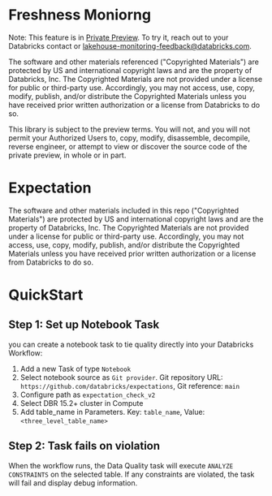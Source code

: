 # Freshness Moniorng
Note: This feature is in [Private Preview](https://docs.databricks.com/en/release-notes/release-types.html). To try it, reach out to your Databricks contact or lakehouse-monitoring-feedback@databricks.com.

The software and other materials referenced ("Copyrighted Materials") are protected by US and international copyright laws and are the property of Databricks, Inc. The Copyrighted Materials are not provided under a license for public or third-party use. Accordingly, you may not access, use, copy, modify, publish, and/or distribute the Copyrighted Materials unless you have received prior written authorization or a license from Databricks to do so.

This library is subject to the preview terms. You will not, and you will not permit your Authorized Users to, copy, modify, disassemble, decompile, reverse engineer, or attempt to view or discover the source code of the private preview, in whole or in part.

# Expectation 

The software and other materials included in this repo ("Copyrighted Materials") are protected by US and international copyright laws and are the property of Databricks, Inc. The Copyrighted Materials are not provided under a license for public or third-party use. Accordingly, you may not access, use, copy, modify, publish, and/or distribute the Copyrighted Materials unless you have received prior written authorization or a license from Databricks to do so.

# QuickStart
## Step 1: Set up Notebook Task
you can  create a notebook task to tie quality directly into your Databricks Workflow:
1. Add a new Task of type `Notebook`
2. Select notebook source as `Git provider`. Git repository URL: `https://github.com/databricks/expectations`, Git reference: `main`
3. Configure path as `expectation_check_v2`
4. Select DBR 15.2+ cluster in Compute
5. Add table_name in Parameters. Key: `table_name`, Value: `<three_level_table_name>`

## Step 2: Task fails on violation
When the workflow runs, the Data Quality task will execute `ANALYZE CONSTRAINTS` on the selected table. If any constraints are violated, the task will fail and display debug information.
